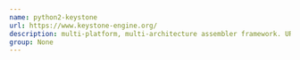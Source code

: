 ```yaml
---
name: python2-keystone
url: https://www.keystone-engine.org/
description: multi-platform, multi-architecture assembler framework. URL : https://www.keystone-engine.org/ Groups : None
group: None
---
```

